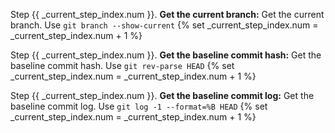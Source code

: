 Step {{ _current_step_index.num }}. **Get the current branch:** Get the current branch. Use `git branch --show-current`
{% set _current_step_index.num = _current_step_index.num + 1 %}

Step {{ _current_step_index.num }}. **Get the baseline commit hash:** Get the baseline commit hash. Use `git rev-parse HEAD`
{% set _current_step_index.num = _current_step_index.num + 1 %}

Step {{ _current_step_index.num }}. **Get the baseline commit log:** Get the baseline commit log. Use `git log -1 --format=%B HEAD`
{% set _current_step_index.num = _current_step_index.num + 1 %}
